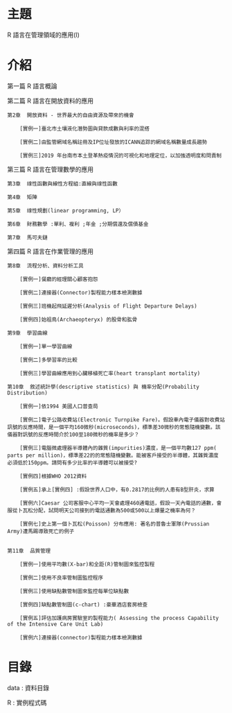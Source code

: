 # 主題
R 語言在管理領域的應用(I)
# 介紹
第一篇 R 語言概論

第二篇 R 語言在開放資料的應用

	第2章  開放資料 - 世界最大的自由資源及帶來的機會
	
		[實例一]臺北市土壤液化潛勢圖與貸款成數與利率的混搭
		
		[實例二]由監管網域名稱註冊及IP位址發放的ICANN追踪的網域名稱數量成長趨勢
		
		[實例三]2019 年台南市本土登革熱疫情況的可視化和地理定位，以加強透明度和問責制

第三篇 R 語言在管理數學的應用

	第3章  缐性函數與線性方程組:直線與缐性函數
	
	第4章  矩陣
	
	第5章  缐性規劃(linear programming, LP）
	
	第6章  財務數學 :單利、複利 ;年金 ;分期償還及償債基金
	
	第7章  馬可夫鏈	
	

第四篇 R 語言在作業管理的應用
	
	第8章  流程分析、資料分析工具
	
		[實例一]餐廳的經理關心顧客抱怨
		
		[實例二]連接器(Connector)製程能力樣本檢測數據
		
		[實例三]班機起飛延遲分析(Analysis of Flight Departure Delays)
		
		[實例四]始祖鳥(Archaeopteryx) 的股骨和肱骨
	
	第9章  學習曲線
	
		[實例一]單一學習曲線
		
		[實例二]多學習率的比較
		
		[實例三]學習曲線應用到心臟移植死亡率(heart transplant mortality)
	
	第10章  敘述統計學(descriptive statistics) 與 機率分配(Probability Distribution)
	
		[實例一]依1994 美國人口普查局
		
		[實例二]電子公路收費站(Electronic Turnpike Fare)。假設車內電子儀器對收費站訊號的反應時間，是一個平均160微秒(microseconds)，標準差30微秒的常態隨機變數。該儀器對訉號的反應時間介於100至180微秒的機率是多少？
		
		[實例三]電腦微處理器半導體內的雜質(impurities)濃度，是一個平均數127 ppm( parts per million)，標準差22的的常態隨機變數。能被客戶接受的半導體，其雜質濃度 必須低於150ppm。請問有多少比率的半導體可以被接受?
		
		[實例四]根據WHO 2012資料
		
		[實例五]承上[實例四] :假設世界人口中，有0.2817的比例的人患有B型肝炎，求算
		
		[實例六]Caesar 公司客服中心平均一天會處理460通電話，假設一天內電話的通數，會服從卜瓦松分配，試問明天公司接到的電話通數為500或500以上爆量之機率為何？
		
		[實例七]史上第一個卜瓦松(Poisson) 分布應用: 著名的普魯士軍隊(Prussian Army)遭馬踢導致死亡的例子
		
	
	第11章  品質管理
	
		[實例一]使用平均數(X-bar)和全距(R)管制圖來監控製程
		
		[實例二]使用不良率管制圖監控程序
		
		[實例三]使用缺點數管制圖來監控每單位缺點數
		
		[實例四]缺點數管制圖(c-chart) :豪華酒店套房檢查
		
		[實例五]評估加護病房實驗室的製程能力( Assessing the process Capability of the Intensive Care Unit Lab)
		
		[實例六]連接器(connector)製程能力樣本檢測數據
		
# 目錄
data : 資料目錄

R    : 實例程式碼
